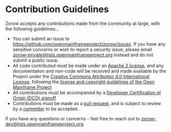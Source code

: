 # Contribution Guidelines

Zorow accepts any contributions made from the community at large, with the following guidelines...

- You can submit an issue to <https://github.com/openmainframeproject/zorow/issues>. If you have any sensitive concerns or wish to report a security issue, please email zorow-private@lists.openmainframeproject.org instead and do not submit a public issue.
- All code contributed must be made under an [Apache 2 license](https://spdx.org/licenses/Apache-2.0.html), and any documentation and non-code will be received and made available by the Project under the [Creative Commons Attribution 4.0 International License](http://creativecommons.org/licenses/by/4.0/), following the [license and copyright guidelines of the Open Mainframe Project](https://github.com/openmainframeproject/tsc/blob/master/process/contribution_guidelines.md#license-specification)
- All contributions must be accompanied by a [Developer Certification of Origin (DCO) signoff](https://github.com/openmainframeproject/tsc/blob/master/process/contribution_guidelines.md#developer-certificate-of-origin)
- Contributions must be made as a [pull request](https://github.com/openmainframeproject/zorow/pulls), and is subject to review by a [committer](https://github.com/openmainframeproject/zorow/blob/master/governance.md#committer) to be accepted.

If you have any questions or concerns - feel free to reach out to zorow-dev@lists.openmainframeproject.org.
